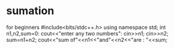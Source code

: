 # sumation
for beginners
#include<bits/stdc++.h>
using namespace std;
int n1,n2,sum=0:
cout<<"enter any two numbers":
cin>>n1;
cin>>n2;
sum=n1+n2;
cout<<"sum of"<<n1<<"and"<<n2<<"are : "<<sum;
